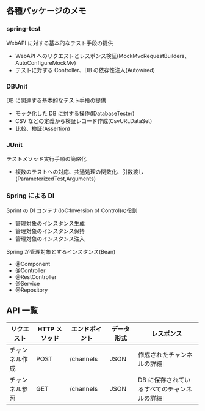 ## 各種パッケージのメモ

### spring-test

WebAPI に対する基本的なテスト手段の提供

- WebAPI へのリクエストとレスポンス検証(MockMvcRequestBuilders、AutoConfigureMockMv)
- テストに対する Controller、DB の依存性注入(Autowired)

### DBUnit

DB に関連する基本的なテスト手段の提供

- モック化した DB に対する操作(IDatabaseTester)
- CSV などの定義から検証レコード作成(CsvURLDataSet)
- 比較、検証(Assertion)

### JUnit

テストメソッド実行手順の簡略化

- 複数のテストへの対応、共通処理の関数化、引数渡し(ParameterizedTest,Arguments)

### Spring による DI

Sprint の DI コンテナ(IoC:Inversion of Control)の役割

- 管理対象のインスタンス生成
- 管理対象のインスタンス保持
- 管理対象のインスタンス注入

Spring が管理対象とするインスタンス(Bean)

- @Component
- @Controller
- @RestController
- @Service
- @Repository

## API 一覧

| リクエスト     | HTTP メソッド | エンドポイント | データ形式 | レスポンス                                  |
| -------------- | ------------- | -------------- | ---------- | ------------------------------------------- |
| チャンネル作成 | POST          | /channels      | JSON       | 作成されたチャンネルの詳細                  |
| チャンネル参照 | GET           | /channels      | JSON       | DB に保存されているすべてのチャンネルの詳細 |
